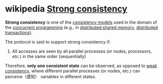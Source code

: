 # wikipedia [Strong consistency](https://en.wikipedia.org/wiki/Strong_consistency)

**Strong consistency** is one of the [consistency models](https://en.wikipedia.org/wiki/Consistency_model) used in the domain of the [concurrent programming](https://en.wikipedia.org/wiki/Concurrent_programming) (e.g., in [distributed shared memory](https://en.wikipedia.org/wiki/Distributed_shared_memory), [distributed transactions](https://en.wikipedia.org/wiki/Distributed_transactions)).

The protocol is said to support strong consistency if:

1. All accesses are seen by all parallel processes (or nodes, processors, etc.) in the same order (sequentially)

Therefore, **only one consistent state** can be observed, as opposed to [weak consistency](https://en.wikipedia.org/wiki/Weak_consistency), where different parallel processes (or nodes, etc.) can perceive（感知） variables in different states.

